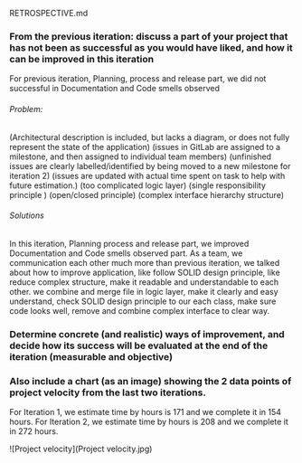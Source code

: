 RETROSPECTIVE.md

### From the previous iteration: discuss a part of your project that has not been as successful as you would have liked, and how it can be improved in this iteration

For previous iteration, Planning, process and release part, we did not successful in Documentation and Code smells observed
###### Problem:
(Architectural description is included, but lacks a diagram, or does not fully represent the state of the application)
(issues in GitLab are assigned to a milestone, and then assigned to individual team members)
(unfinished issues are clearly labelled/identified by being moved to a new milestone for iteration 2)
(issues are updated with actual time spent on task to help with future estimation.)
(too complicated logic layer)
(single responsibility principle )
(open/closed principle)
(complex interface hierarchy structure)
###### Solutions
In this iteration, Planning process and release part, we improved Documentation and Code smells observed part. 
As a team, we communication each other much more than previous iteration, we talked about how to improve application, like follow SOLID design principle, like reduce complex structure, make it readable and understandable to each other. 
	we combine and merge file in logic layer, make it clearly and easy understand, check SOLID design principle to our each class, make sure code looks well, remove and combine complex interface to clear way.

### Determine concrete (and realistic) ways of improvement, and decide how its success will be evaluated at the end of the iteration (measurable and objective)


### Also include a chart (as an image) showing the 2 data points of project velocity from the last two iterations. 
For Iteration 1, we estimate time by hours is 171 and we complete it in 154 hours.
For Iteration 2, we estimate time by hours is 208 and we complete it in 272 hours.

![Project velocity](Project velocity.jpg)